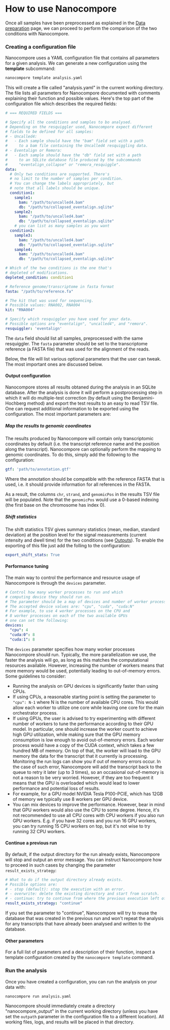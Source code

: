 # How to use Nanocompore

Once all samples have been preprocessed as explained in the [Data preparation]( e/data_preparation) page, we can proceed to perform the comparison of the two conditions with Nanocompore.

### Creating a configuration file

Nanocompore uses a YAML configuration file that contains all parameters for a given analysis. We can generate a new configuration using the **template** subcommand:

```bash
nanocompore template analysis.yaml
```

This will create a file called "analysis.yaml" in the current working directory. The file lists all parameters for Nanocompore documented with comments explaining their function and possible values. Here's the top part of the configuration file which describes the required fields:

```yaml
# === REQUIRED FIELDS ===

# Specify all the conditions and samples to bo analysed.
# Depending on the resquiggler used, Nanocompore expect different
# fields to be defined for all samples:
# - Uncalled4:
#   - Each sample should have the "bam" field set with a path
#     to a bam file containing the Uncalled4 resquiggling data.
# - Eventalign or Remora:
#   - Each sample should have the "db" field set with a path
#     to an SQLite database file produced by the subcommands
#     "eventalign_collapse" or "remora_resquiggle".
data:
  # Only two conditions are supported. There's
  # no limit to the number of samples per condition.
  # You can change the labels appropriately, but
  # note that all labels should be unique.
  condition1:
    sample1:
      bam: "/path/to/uncalled4.bam"
      db: "/path/to/collapsed_eventalign.sqlite"
    sample2:
      bam: "/path/to/uncalled4.bam"
      db: "/path/to/collapsed_eventalign.sqlite"
    # you can list as many samples as you want
  condition2:
    sample3:
      bam: "/path/to/uncalled4.bam"
      db: "/path/to/collapsed_eventalign.sqlite"
    sample4:
      bam: "/path/to/uncalled4.bam"
      db: "/path/to/collapsed_eventalign.sqlite"

# Which of the two conditions is the one that's
# depleted of modifications.
depleted_condition: condition1

# Reference genome/transcriptome in fasta format
fasta: "/path/to/reference.fa"

# The kit that was used for sequencing.
# Possible values: RNA002, RNA004
kit: "RNA004"

# Specify which resquiggler you have used for your data.
# Possible options are "eventalign", "uncalled4", and "remora".
resquiggler: 'eventalign'
```
The `data` field should list all samples, preprocessed with the same resquiggler. The `fasta` parameter should be set to the transcriptome reference (a FASTA file) that was used for the alignment of the reads.

Below, the file will list various optional parameters that the user can tweak. The most important ones are discussed below.

#### Output configuration

Nanocompore stores all results obtaned during the analysis in an SQLite database. After the analysis is done it will perform a postprocessing step in which it will do multiple-test correction (by default using the Benjamini-Hochberg method) and export the test results to an easy to read TSV file. One can request additional information to be exported using the configuration. The most important parameters are:

##### Map the results to genomic coordinates

The results produced by Nanocompore will contain only transcriptomic coordinates by default (i.e. the transcript reference name and the position along the transcript). Nanocompore can optionally perform the mapping to genomic coordinates. To do this, simply add the following to the configuration:

```yaml
gtf: 'path/to/annotation.gtf'
```

Where the annotation should be compatible with the reference FASTA that is used, i.e. it should provide information for all references in the FASTA.

As a result, the columns `chr`, `strand`, and `genomicPos` in the results TSV file will be populated. Note that the `genomicPos` would use a 0-based indexing (the first base on the chromosome has index 0).

##### Shift statistics

The shift statistics TSV gives summary statistics (mean, median, standard deviation) at the position level for the signal measurements (current intensity and dwell time) for the two conditions (see [Outputs](/output)). To enable the exporting of this file just add the folling to the configuration:

```yaml
export_shift_stats: True
```

#### Performance tuning

The main way to control the performance and resource usage of Nanocompore is through the `devices` parameter.

```yaml
# Control how many worker processes to run and which
# computing device they should run on.
# The parameter should be a map of devices and number of worker processes.
# The accepted device values are: "cpu", "cuda", "cuda:N"
# For example, to use 4 worker processes on the CPU and
# 8 worker processes on each of the two available GPUs
# one can set the following:
devices:
  "cpu": 4
  "cuda:0": 8
  "cuda:1": 8
```
The `devices` parameter specifies how many worker processes Nanocompore should run. Typically, the more parallelization we use, the faster the analysis will go, as long as this matches the computational resources available. However, increasing the number of workers means that more memory would be used, potentially leading to out-of-memory errors. Some guidelines to consider:

- Running the analysis on GPU devices is significantly faster than using CPUs.
- If using CPUs, a reasonable starting point is setting the parameter to `"cpu": N-1` where N is the number of available CPU cores. This would allow each worker to utilize one core while leaving one core for the main orchestrator process.
- If using GPUs, the user is advised to try experimenting with different number of workers to tune the performance according to their GPU model. In particular, one should increase the worker count to achieve high GPU utilization, while making sure that the GPU memory consumption is low enough to avoid out-of-memory errors. Each worker process would have a copy of the CUDA context, which takes a few hundred MB of memory. On top of that, the worker will load to the GPU memory the data for the transcript that it currently is processing. Monitoring the run logs can show you if out of memory errors occur. In the case of such error, Nanocompore will add the transcript back to the queue to retry it later (up to 3 times), so an occasional out-of-memory is not a reason to be very worried. However, if they are too frequent it means that the GPU is overloaded which would lead to lower performance and potential loss of results.
- For example, for a GPU model NVIDIA Tesla P100-PCIE, which has 12GB of memory we typically use 8 workers per GPU device.
- You can mix devices to improve the performance. However, bear in mind that GPU workers would also use the CPU to some degree. Hence, it's not recommended to use all CPU cores with CPU workers if you also run GPU workers. E.g. if you have 32 cores and you run 16 GPU workers, you can try running 15 CPU workers on top, but it's not wise to try running 32 CPU workers.

#### Continue a previous run

By default, if the output directory for the run already exists, Nanocompore will stop and output an error message. You can instruct Nanocompore how to proceed in such cases by changing the parameter `result_exists_strategy`: 

```yaml
# What to do if the output directory already exists.
# Possible options are:
# - stop (default): stop the execution with an error.
# - overwrite: delete the existing directory and start from scratch.
# - continue: try to continue from where the previous execution left off.
result_exists_strategy: "continue"
```
If you set the parameter to "continue", Nanocompore will try to reuse the database that was created in the previous run and won't repeat the analysis for any transcripts that have already been analysed and written to the database.

#### Other parameters

For a full list of parameters and a description of their function, inspect a template configuration created by the `nanocompore template` command.

### Run the analysis

Once you have created a configuration, you can run the analysis on your data with:

```bash
nanocompore run analysis.yaml
```

Nanocompore should immediately create a directory "nanocompore_output" in the current working directory (unless you have set the `outpath` parameter in the configuration file to a different location). All working files, logs, and results will be placed in that directory.

